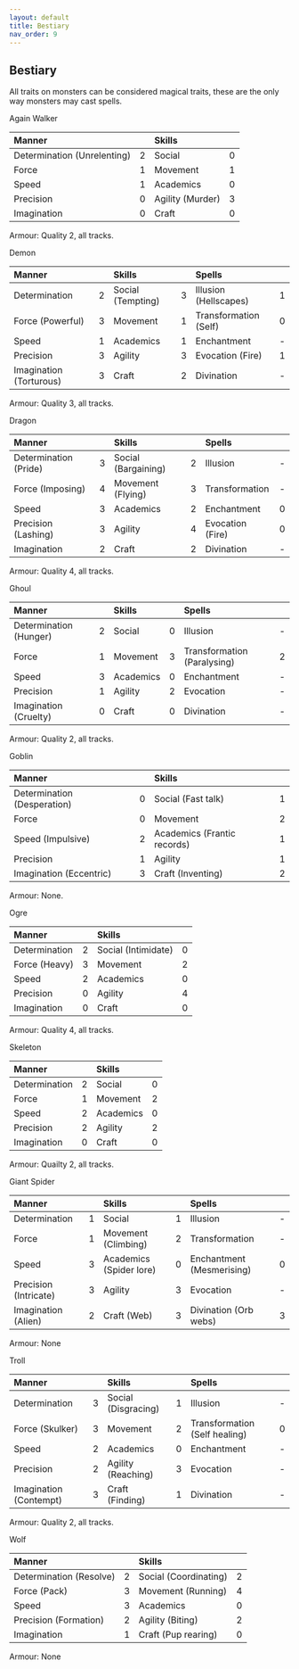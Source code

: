 ```yaml
---
layout: default
title: Bestiary
nav_order: 9
---
```

## Bestiary

All traits on monsters can be considered magical traits, these are the only way monsters may cast spells.

Again Walker

|Manner | |Skills | |
|:---|:---:|:---|:---:|
|Determination (Unrelenting) |2 |Social |0 |
|Force |1 |Movement |1 |
|Speed|1 |Academics |0 |
|Precision|0 |Agility (Murder)|3 |
|Imagination|0 |Craft |0 |

Armour: Quality 2, all tracks.

Demon

|Manner | |Skills | |Spells | |
|:---|:---:|:---|:---:|:---|:---:|
|Determination |2 |Social (Tempting) |3 |Illusion (Hellscapes)|1|
|Force (Powerful)|3 |Movement |1 |Transformation (Self) |0|
|Speed |1 |Academics |1 |Enchantment |-|
|Precision|3 |Agility |3 |Evocation (Fire)|1|
|Imagination (Torturous)|3 |Craft |2 |Divination |-|

Armour: Quality 3, all tracks.

Dragon

|Manner | |Skills | |Spells | |
|:---|:---:|:---|:---:|:---|:---:|
|Determination (Pride) |3|Social (Bargaining) |2 |Illusion |- |
|Force (Imposing)|4|Movement (Flying) |3 |Transformation |- |
|Speed |3|Academics |2 |Enchantment |0 |
|Precision (Lashing)|3|Agility |4 |Evocation (Fire) |0 |
|Imagination|2|Craft |2 |Divination |- |

Armour: Quality 4, all tracks.

Ghoul

|Manner | |Skills | |Spells | |
|:---|:---:|:---|:---:|:---|:---:|
|Determination (Hunger)|2|Social|0|Illusion|-|
|Force|1|Movement|3|Transformation (Paralysing)|2|
|Speed|3|Academics|0|Enchantment|-|
|Precision|1|Agility|2|Evocation|-|
|Imagination (Cruelty)|0|Craft|0|Divination|-|

Armour: Quality 2, all tracks.

Goblin

|Manner | |Skills | |
|:---|:---:|:---|:---:|
|Determination (Desperation)|0 |Social (Fast talk)|1 |
|Force |0 |Movement| 2|
|Speed (Impulsive)|2 |Academics (Frantic records)| 1|
|Precision|1 |Agility | 1|
|Imagination (Eccentric)|3 |Craft (Inventing)| 2|

Armour: None.

Ogre

|Manner | |Skills | |
|:---|:---:|:---|:---:|
|Determination |2|Social (Intimidate) |0 |
|Force (Heavy) |3|Movement |2 |
|Speed |2 |Academics |0 |
|Precision|0 |Agility |4 |
|Imagination|0 |Craft |0 |

Armour: Quality 4, all tracks.

Skeleton

|Manner | |Skills | |
|:---|:---:|:---|:---:|
|Determination|2|Social |0|
|Force |1|Movement|2|
|Speed |2|Academics|0|
|Precision|2|Agility|2|
|Imagination|0|Craft|0|

Armour: Quailty 2, all tracks.

Giant Spider

|Manner | |Skills | |Spells | |
|:---|:---:|:---|:---:|:---|:---:|
|Determination|1|Social|1|Illusion|-|
|Force|1|Movement (Climbing)|2|Transformation|-|
|Speed|3|Academics (Spider lore)|0|Enchantment (Mesmerising)|0|
|Precision (Intricate)|3|Agility|3|Evocation|-|
|Imagination (Alien)|2|Craft (Web)|3|Divination (Orb webs)|3|

Armour: None

Troll

|Manner | |Skills | |Spells | |
|:---|:---:|:---|:---:|:---|:---:|
|Determination|3|Social (Disgracing)|1|Illusion |-|
|Force (Skulker)|3|Movement|2|Transformation (Self healing)|0|
|Speed|2|Academics|0|Enchantment|-|
|Precision|2|Agility (Reaching)|3|Evocation|-|
|Imagination (Contempt)|3|Craft (Finding)|1|Divination |-|

Armour: Quality 2, all tracks.

Wolf

|Manner | |Skills | |
|:---|:---:|:---|:---:|
|Determination (Resolve)|2|Social (Coordinating)|2|
|Force (Pack)|3|Movement (Running)|4|
|Speed |3|Academics|0|
|Precision (Formation)|2|Agility (Biting)|2|
|Imagination|1|Craft (Pup rearing)|0|

Armour: None
